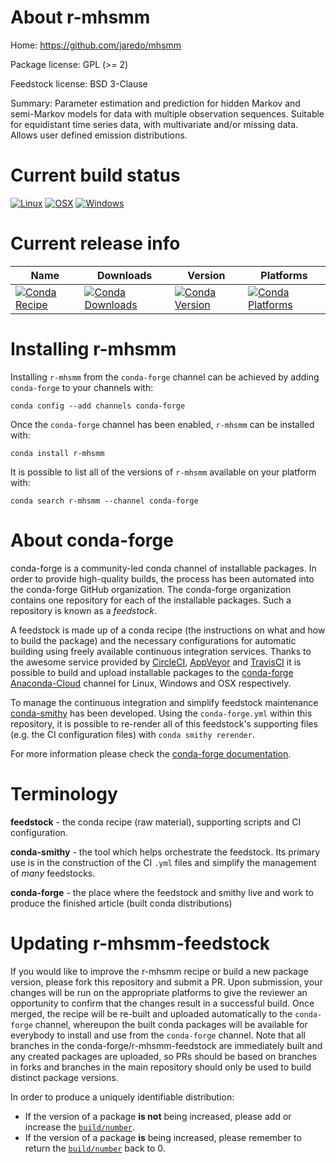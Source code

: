 About r-mhsmm
=============

Home: https://github.com/jaredo/mhsmm

Package license: GPL (>= 2)

Feedstock license: BSD 3-Clause

Summary: Parameter estimation and prediction for hidden Markov and semi-Markov models for data
with multiple observation sequences.  Suitable for equidistant time series data,
with multivariate and/or missing data. Allows user defined emission distributions.




Current build status
====================

[![Linux](https://img.shields.io/circleci/project/github/conda-forge/r-mhsmm-feedstock/master.svg?label=Linux)](https://circleci.com/gh/conda-forge/r-mhsmm-feedstock)
[![OSX](https://img.shields.io/travis/conda-forge/r-mhsmm-feedstock/master.svg?label=macOS)](https://travis-ci.org/conda-forge/r-mhsmm-feedstock)
[![Windows](https://img.shields.io/appveyor/ci/conda-forge/r-mhsmm-feedstock/master.svg?label=Windows)](https://ci.appveyor.com/project/conda-forge/r-mhsmm-feedstock/branch/master)

Current release info
====================

| Name | Downloads | Version | Platforms |
| --- | --- | --- | --- |
| [![Conda Recipe](https://img.shields.io/badge/recipe-r--mhsmm-green.svg)](https://anaconda.org/conda-forge/r-mhsmm) | [![Conda Downloads](https://img.shields.io/conda/dn/conda-forge/r-mhsmm.svg)](https://anaconda.org/conda-forge/r-mhsmm) | [![Conda Version](https://img.shields.io/conda/vn/conda-forge/r-mhsmm.svg)](https://anaconda.org/conda-forge/r-mhsmm) | [![Conda Platforms](https://img.shields.io/conda/pn/conda-forge/r-mhsmm.svg)](https://anaconda.org/conda-forge/r-mhsmm) |

Installing r-mhsmm
==================

Installing `r-mhsmm` from the `conda-forge` channel can be achieved by adding `conda-forge` to your channels with:

```
conda config --add channels conda-forge
```

Once the `conda-forge` channel has been enabled, `r-mhsmm` can be installed with:

```
conda install r-mhsmm
```

It is possible to list all of the versions of `r-mhsmm` available on your platform with:

```
conda search r-mhsmm --channel conda-forge
```


About conda-forge
=================

conda-forge is a community-led conda channel of installable packages.
In order to provide high-quality builds, the process has been automated into the
conda-forge GitHub organization. The conda-forge organization contains one repository
for each of the installable packages. Such a repository is known as a *feedstock*.

A feedstock is made up of a conda recipe (the instructions on what and how to build
the package) and the necessary configurations for automatic building using freely
available continuous integration services. Thanks to the awesome service provided by
[CircleCI](https://circleci.com/), [AppVeyor](https://www.appveyor.com/)
and [TravisCI](https://travis-ci.org/) it is possible to build and upload installable
packages to the [conda-forge](https://anaconda.org/conda-forge)
[Anaconda-Cloud](https://anaconda.org/) channel for Linux, Windows and OSX respectively.

To manage the continuous integration and simplify feedstock maintenance
[conda-smithy](https://github.com/conda-forge/conda-smithy) has been developed.
Using the ``conda-forge.yml`` within this repository, it is possible to re-render all of
this feedstock's supporting files (e.g. the CI configuration files) with ``conda smithy rerender``.

For more information please check the [conda-forge documentation](https://conda-forge.org/docs/).

Terminology
===========

**feedstock** - the conda recipe (raw material), supporting scripts and CI configuration.

**conda-smithy** - the tool which helps orchestrate the feedstock.
                   Its primary use is in the construction of the CI ``.yml`` files
                   and simplify the management of *many* feedstocks.

**conda-forge** - the place where the feedstock and smithy live and work to
                  produce the finished article (built conda distributions)


Updating r-mhsmm-feedstock
==========================

If you would like to improve the r-mhsmm recipe or build a new
package version, please fork this repository and submit a PR. Upon submission,
your changes will be run on the appropriate platforms to give the reviewer an
opportunity to confirm that the changes result in a successful build. Once
merged, the recipe will be re-built and uploaded automatically to the
`conda-forge` channel, whereupon the built conda packages will be available for
everybody to install and use from the `conda-forge` channel.
Note that all branches in the conda-forge/r-mhsmm-feedstock are
immediately built and any created packages are uploaded, so PRs should be based
on branches in forks and branches in the main repository should only be used to
build distinct package versions.

In order to produce a uniquely identifiable distribution:
 * If the version of a package **is not** being increased, please add or increase
   the [``build/number``](https://conda.io/docs/user-guide/tasks/build-packages/define-metadata.html#build-number-and-string).
 * If the version of a package **is** being increased, please remember to return
   the [``build/number``](https://conda.io/docs/user-guide/tasks/build-packages/define-metadata.html#build-number-and-string)
   back to 0.

